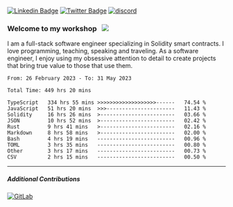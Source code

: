 [![Linkedin Badge](https://img.shields.io/badge/-LinkedIn-0e76a8?style=flat-square&logo=Linkedin&logoColor=white)](https://www.linkedin.com/in/jason-schwarz-75b91482/)
[![Twitter Badge](https://img.shields.io/badge/-Twitter-00acee?style=flat-square&logo=Twitter&logoColor=white)](https://twitter.com/passandscore)
[![discord](https://img.shields.io/badge/Discord-blue?logo=discord&logoColor=white)](https://discordapp.com/users/#3518)

### Welcome to my workshop &nbsp; ![](https://visitor-badge.glitch.me/badge?page_id=passandscore.passandscore)

I am a full-stack software engineer specializing in Solidity smart contracts. I love programming, teaching, speaking and traveling. As a software engineer, I enjoy using my obsessive attention to detail to create projects that bring true value to those that use them.

<!--START_SECTION:waka-->

```text
From: 26 February 2023 - To: 31 May 2023

Total Time: 449 hrs 20 mins

TypeScript   334 hrs 55 mins >>>>>>>>>>>>>>>>>>>------   74.54 %
JavaScript   51 hrs 20 mins  >>>----------------------   11.43 %
Solidity     16 hrs 26 mins  >------------------------   03.66 %
JSON         10 hrs 52 mins  >------------------------   02.42 %
Rust         9 hrs 41 mins   >------------------------   02.16 %
Markdown     8 hrs 58 mins   >------------------------   02.00 %
Bash         4 hrs 19 mins   -------------------------   00.96 %
TOML         3 hrs 35 mins   -------------------------   00.80 %
Other        3 hrs 17 mins   -------------------------   00.73 %
CSV          2 hrs 15 mins   -------------------------   00.50 %
```

<!--END_SECTION:waka-->

<hr/>

##### Additional Contributions

[![GitLab](https://img.shields.io/badge/GitLab-orange?logo=gitlab&logoColor=white)](https://gitlab.com/jason_schwarz)
